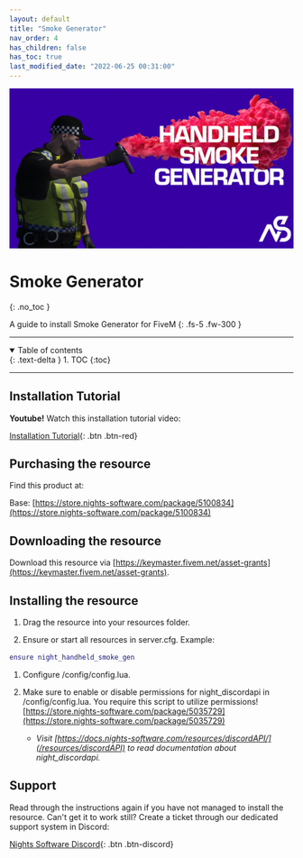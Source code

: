 ```yaml
---
layout: default
title: "Smoke Generator"
nav_order: 4
has_children: false
has_toc: true
last_modified_date: "2022-06-25 00:31:00"
---
```


<img class="cover-img" src="/assets/img/smokeGenerator.png" alt="Smoke Generator Resource" draggable="false">

# Smoke Generator
{: .no_toc }

A guide to install Smoke Generator for FiveM
{: .fs-5 .fw-300 }

---

<details open markdown="block">
  <summary>
    Table of contents
  </summary>
  {: .text-delta }
1. TOC
{:toc}
</details>

---

## Installation Tutorial

**Youtube!** Watch this installation tutorial video:

[Installation Tutorial](https://youtu.be/mLWDlb6fdT4?si=Tue97e4vFtuV7IGZ){: .btn .btn-red}

## Purchasing the resource

Find this product at:

Base: [https://store.nights-software.com/package/5100834](https://store.nights-software.com/package/5100834)

## Downloading the resource

Download this resource via [https://keymaster.fivem.net/asset-grants](https://keymaster.fivem.net/asset-grants).

## Installing the resource

1. Drag the resource into your resources folder.

1. Ensure or start all resources in server.cfg. 
Example:
```lua
ensure night_handheld_smoke_gen
```

1. Configure /config/config.lua.

1. Make sure to enable or disable permissions for night_discordapi in /config/config.lua. You require this script to utilize permissions! [https://store.nights-software.com/package/5035729](https://store.nights-software.com/package/5035729) 
    - *Visit [https://docs.nights-software.com/resources/discordAPI/](/resources/discordAPI) to read documentation about night_discordapi.*

## Support

Read through the instructions again if you have not managed to install the resource. Can't get it to work still? 
Create a ticket through our dedicated support system in Discord: 

[Nights Software Discord](https://discord.nights-software.com){: .btn .btn-discord}
